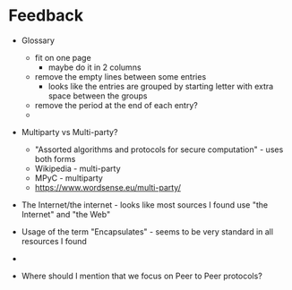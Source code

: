 # Feedback

- Glossary
  - fit on one page
    - maybe do it in 2 columns
  - remove the empty lines between some entries
    - looks like the entries are grouped by starting letter with extra space between the groups
  - remove the period at the end of each entry?
  - 
- Multiparty vs Multi-party?
  - "Assorted algorithms and protocols for secure computation" - uses both forms
  - Wikipedia - multi-party
  - MPyC - multiparty
  - https://www.wordsense.eu/multi-party/
- The Internet/the internet - looks like most sources I found use "the Internet" and "the Web"
- Usage of the term "Encapsulates" - seems to be very standard in all resources I found
- 


- Where should I mention that we focus on Peer to Peer protocols?